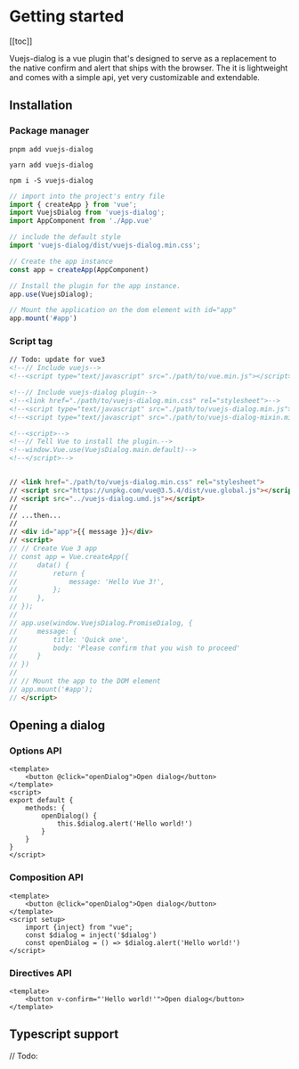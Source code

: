 # Getting started

[[toc]]

Vuejs-dialog is a vue plugin that's designed to serve as a replacement to the native confirm and alert that ships with the browser. The it is lightweight and comes with a simple api, yet very customizable and extendable.

## Installation

### Package manager
<CodeGroup>
  <CodeGroupItem title="pnpm">

```shell title="installation via pnpm"
pnpm add vuejs-dialog
```

  </CodeGroupItem>

  <CodeGroupItem title="yarn">

```shell title="installation via yarn"
yarn add vuejs-dialog
```

  </CodeGroupItem>

  <CodeGroupItem title="npm" active>

```bash{2} title="installation via npm"
npm i -S vuejs-dialog
```

  </CodeGroupItem>
</CodeGroup>


```js title="main.js"
// import into the project's entry file
import { createApp } from 'vue';
import VuejsDialog from 'vuejs-dialog';
import AppComponent from './App.vue'

// include the default style
import 'vuejs-dialog/dist/vuejs-dialog.min.css';

// Create the app instance
const app = createApp(AppComponent)

// Install the plugin for the app instance.
app.use(VuejsDialog);

// Mount the application on the dom element with id="app"
app.mount('#app')
```

### Script tag

```html
// Todo: update for vue3
<!--// Include vuejs-->
<!--<script type="text/javascript" src="./path/to/vue.min.js"></script>-->

<!--// Include vuejs-dialog plugin-->
<!--<link href="./path/to/vuejs-dialog.min.css" rel="stylesheet">-->
<!--<script type="text/javascript" src="./path/to/vuejs-dialog.min.js"></script>-->
<!--<script type="text/javascript" src="./path/to/vuejs-dialog-mixin.min.js"></script> // only needed in custom components-->

<!--<script>-->
<!--// Tell Vue to install the plugin.-->
<!--window.Vue.use(VuejsDialog.main.default)-->
<!--</script>-->


// <link href="./path/to/vuejs-dialog.min.css" rel="stylesheet">
// <script src="https://unpkg.com/vue@3.5.4/dist/vue.global.js"></script>
// <script src="../vuejs-dialog.umd.js"></script>
//
// ...then...
//
// <div id="app">{{ message }}</div>
// <script>
// // Create Vue 3 app
// const app = Vue.createApp({
//     data() {
//         return {
//             message: 'Hello Vue 3!',
//         };
//     },
// });
//
// app.use(window.VuejsDialog.PromiseDialog, {
//     message: {
//         title: 'Quick one',
//         body: 'Please confirm that you wish to proceed'
//     }
// })
//
// // Mount the app to the DOM element
// app.mount('#app');
// </script>
```

## Opening a dialog

### Options API
```vue title="App.vue"
<template>
    <button @click="openDialog">Open dialog</button>
</template>
<script>
export default {
    methods: {
        openDialog() {
            this.$dialog.alert('Hello world!')
        }
    }
}
</script>
```

### Composition API
```vue title="App.vue"
<template>
    <button @click="openDialog">Open dialog</button>
</template>
<script setup>
    import {inject} from "vue";
    const $dialog = inject('$dialog')
    const openDialog = () => $dialog.alert('Hello world!')
</script>
```

### Directives API
```vue title="App.vue"
<template>
    <button v-confirm="'Hello world!'">Open dialog</button>
</template>
```

## Typescript support

// Todo:
